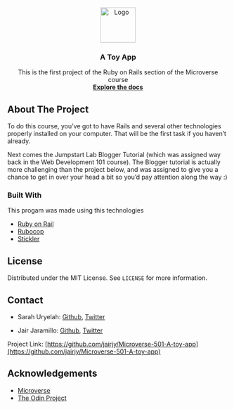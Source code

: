 <!--
*** Thanks for checking out this README Template. If you have a suggestion that would
*** make this better, please fork the repo and create a pull request or simply open
*** an issue with the tag "enhancement".
*** Thanks again! Now go create something AMAZING! :D
-->





<!-- PROJECT SHIELDS -->
<!--
*** I'm using markdown "reference style" links for readability.
*** Reference links are enclosed in brackets [ ] instead of parentheses ( ).
*** See the bottom of this document for the declaration of the reference variables
*** for contributors-url, forks-url, etc. This is an optional, concise syntax you may use.
*** https://www.markdownguide.org/basic-syntax/#reference-style-links
-->
<!-- [![Contributors][contributors-shield]][contributors-url]
[![Forks][forks-shield]][forks-url]
[![Stargazers][stars-shield]][stars-url]
[![Issues][issues-shield]][issues-url]
[![MIT License][license-shield]][license-url] -->



<!-- PROJECT LOGO -->
<br />
<p align="center">
  <a href="https://www.microverse.org/">
    <img src="doc/microverse.png" alt="Logo" width="80" height="80">
  </a>

  <h3 align="center">A Toy App</h3>

  <p align="center">
    This is the first project of the Ruby on Rails section of the Microverse course
    <br />
    <a href="https://github.com/collinsugwu/Microverse-203-tic-tac-toe/blob/master/README.md"><strong>Explore the docs</strong></a>
    <br />
    <!-- <br />
    <a href="https://www.theodinproject.com/courses/ruby-programming/lessons/oop">Assigment</a>
    -
    <a href="https://github.com/collinsugwu/Microverse-203-tic-tac-toe/issues">Report Bug</a>
    -
    <a href="https://github.com/collinsugwu/Microverse-203-tic-tac-toe/issues">Request Feature</a> -->
  </p>
</p>



<!-- TABLE OF CONTENTS -->
<!-- ## Table of Contents

* [About the Project](#about-the-project)
  * [Built With](#built-with)
* [Getting Started](#getting-started)
  * [Prerequisites](#prerequisites)
  * [Installation](#installation)
* [Usage](#usage)
* [Roadmap](#roadmap)
* [Contributing](#contributing)
* [License](#license)
* [Contact](#contact)
* [Acknowledgements](#acknowledgements) -->



<!-- ABOUT THE PROJECT -->
## About The Project

<!-- <p align="center">
    <img src="doc/demo.gif" alt="Screenshot">
</p> -->
<!-- [![Product Name Screen Shot][product-screenshot]](https://example.com) -->

To do this course, you’ve got to have Rails and several other technologies properly installed on your computer. That will be the first task if you haven’t already.

Next comes the Jumpstart Lab Blogger Tutorial (which was assigned way back in the Web Development 101 course). The Blogger tutorial is actually more challenging than the project below, and was assigned to give you a chance to get in over your head a bit so you’d pay attention along the way :)
### Built With
This progam was made using this technologies

* [Ruby on Rail](https://www.ruby-lang.org/en/)
* [Rubocop](https://github.com/rubocop-hq/rubocop)
* [Stickler](https://stickler-ci.com/)



<!-- GETTING STARTED -->
<!-- ## Getting Started

To get a local copy up and running follow these simple example steps.

### Prerequisites

* Ruby
You can easily install Ruby on your Linux computer by using [Homebrew](https://docs.brew.sh/) and [Chruby](https://github.com/postmodern/chruby)
```sh
brew install chruby
brew install ruby-install
ruby-install ruby
```

### Installation -->

<!-- 1. Get a free API Key at [https://example.com](https://example.com) -->
<!-- 1. Clone the repo
```sh
git clone https://github.com/collinsugwu/Microverse-203-tic-tac-toe.git
```
 2. Run Tic-tac-toe on Windows
```sh
.\main.bat
```
Or open the folder and double click on the main.bat file.

 3. Run Tic-tac-toe on linux and mac
```
./bin/main
``` -->



<!-- USAGE EXAMPLES -->
<!-- ## Usage

This game has two players, Player 1, which symbol is "X" and Player 2, which symbol is "O". The objective of the game is to take turns marking the spaces in a 3x3 grid. The player who succeeds in placing three of their marks in a horizontal, vertical, or diagonal row is the winner.

The following example game is won by the first player, X:

<p align="center">
    <img src="doc/examples.png" alt="Examples">
</p>
 -->



<!-- ROADMAP -->
<!-- ## Roadmap

See the [open issues](https://github.com/collinsugwu/Microverse-203-tic-tac-toe/issues) for a list of proposed features (and known issues).
 -->


<!-- CONTRIBUTING -->
<!-- ## Contributing

Contributions are what make the open source community such an amazing place to be learn, inspire, and create. Any contributions you make are **greatly appreciated**.

1. Fork the Project
2. Create your Feature Branch (`git checkout -b feature/AmazingFeature`)
3. Commit your Changes (`git commit -m 'Add some AmazingFeature'`)
4. Push to the Branch (`git push origin feature/AmazingFeature`)
5. Open a Pull Request

 -->

<!-- LICENSE -->
## License

Distributed under the MIT License. See `LICENSE` for more information.



<!-- CONTACT -->
## Contact


* Sarah Uryelah: [Github](https://github.com/uryela), [Twitter](https://twitter.com/uryela
)

* Jair Jaramillo: [Github](https://github.com/jairjy), [Twitter](https://twitter.com/jairjy)

Project Link: [https://github.com/jairjy/Microverse-501-A-toy-app](https://github.com/jairjy/Microverse-501-A-toy-app)

<!-- ACKNOWLEDGEMENTS -->
## Acknowledgements
* [Microverse](https://www.microverse.org/)
* [The Odin Project](https://www.theodinproject.com/)




<!-- MARKDOWN LINKS & IMAGES -->
<!-- https://www.markdownguide.org/basic-syntax/#reference-style-links -->
<!-- [contributors-shield]: https://img.shields.io/github/contributors/othneildrew/Best-README-Template.svg?style=flat-square
[contributors-url]: https://github.com/collinsugwu/Microverse-203-tic-tac-toe/graphs/contributors
[forks-shield]: https://img.shields.io/github/forks/collinsugwu/Microverse-203-tic-tac-toe
[forks-url]: https://github.com/collinsugwu/Microverse-203-tic-tac-toe/network/members
[stars-shield]: https://img.shields.io/github/stars/collinsugwu/Microverse-203-tic-tac-toe
[stars-url]: https://github.com/collinsugwu/Microverse-203-tic-tac-toe/stargazers
[issues-shield]: https://img.shields.io/github/issues/collinsugwu/Microverse-203-tic-tac-toe
[issues-url]: https://github.com/collinsugwu/Microverse-203-tic-tac-toe/issues
[license-shield]: https://img.shields.io/github/license/collinsugwu/Microverse-203-tic-tac-toe
[license-url]: https://github.com/collinsugwu/Microverse-203-tic-tac-toe/blob/master/LICENSE.txt
[product-screenshot]: doc/screenshot-3.png -->
